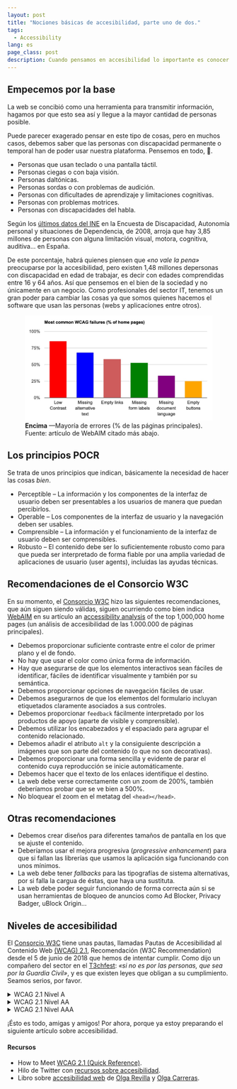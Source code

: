 ```yaml
---
layout: post
title: "Nociones básicas de accesibilidad, parte uno de dos."
tags:
  - Accessibility
lang: es
page_class: post
description: Cuando pensamos en accesibilidad lo importante es conocer quién o quiénes van a ser las personas que van a usar nuestra web o aplicación. Desafortunadamente no siempre sabemos qué situación tiene cada una de nuestras usuarias y usuarios.
---
```


## Empecemos por la base

La web se concibió como una herramienta para transmitir información, hagamos por que esto sea así y llegue a la mayor cantidad de personas posible.

Puede parecer exagerado pensar en este tipo de cosas, pero en muchos casos, debemos saber que las personas con discapacidad permanente o temporal han de poder usar nuestra plataforma. Pensemos en todo, 🙏.

  +	Personas que usan teclado o una pantalla táctil.
  +	Personas ciegas o con baja visión.
  +	Personas daltónicas.
  +	Personas sordas o con problemas de audición.
  +	Personas con dificultades de aprendizaje y limitaciones cognitivas.
  +	Personas con problemas motrices.
  +	Personas con discapacidades del habla.

Según los <a class="link link--special" href="https://www.ine.es/revistas/cifraine/1009.pdf" target="_blank" rel="noopener noreferrer">últimos datos del INE</a> en la Encuesta de Discapacidad, Autonomía personal y situaciones de Dependencia, de 2008, arroja que hay 3,85 millones de personas con alguna limitación visual, motora, cognitiva, auditiva... en España.

De este porcentaje, habrá quienes piensen que _«no vale la pena»_ preocuparse por la accesibilidad, pero existen 1,48 millones depersonas con discapacidad en edad de trabajar, es decir con edades comprendidas entre 16 y 64 años. Así que pensemos en el bien de la sociedad y no únicamente en un negocio. Como profesionales del sector IT, tenemos un gran poder para cambiar las cosas ya que somos quienes hacemos el software que usan las personas (webs y aplicaciones entre otros).

<figure class="picture">
    <img src="/assets/images/post-nociones-basicas-de accesibilidad-parte-uno-de-dos.jpg" alt="Tabla con datos estadísticos de los errores que ocurren en las páginas 'home' mostrados en porcentaje.">
    <figcaption class="caption">
        <b title="encima">Encima</b>
        &mdash;Mayoría de errores (% de las páginas principales). Fuente: artículo de WebAIM citado más abajo.
    </figcaption>
</figure>

## Los principios POCR

Se trata de unos principios que indican, básicamente la necesidad de hacer las cosas _bien_.

  +	Perceptible – La información y los componentes de la interfaz de usuario deben ser presentables a los usuarios de manera que puedan percibirlos.
  +	Operable – Los componentes de la interfaz de usuario y la navegación deben ser usables.
  +	Comprensible – La información y el funcionamiento de la interfaz de usuario deben ser comprensibles.
  +	Robusto – El contenido debe ser lo suficientemente robusto como para que pueda ser interpretado de forma fiable por una amplia variedad de aplicaciones de usuario (user agents), incluidas las ayudas técnicas.

## Recomendaciones de el Consorcio W3C

En su momento, el <a class="link link--special" href="www.w3.org/" target="_blank" rel="noopener noreferrer">Consorcio W3C</a> hizo las siguientes recomendaciones, que aún siguen siendo válidas, siguen ocurriendo como bien indica <a class="link link--special" href="https://webaim.org/" target="_blank" rel="noopener noreferrer">WebAIM</a> en su artículo <span lang="en">an <a class="link link--special" href="https://webaim.org/projects/million/" target="_blank" rel="noopener noreferrer">accessibility analysis</a> of the top 1,000,000 home pages</span> (un análisis de accesibilidad de las 1.000.000 de páginas principales).

  +	Debemos proporcionar suficiente contraste entre el color de primer plano y el de fondo.
  +	No hay que usar el color como única forma de información.
  +	Hay que asegurarse de que los elementos interactivos sean fáciles de identificar, fáciles de identificar visualmente y también por su semántica.
  +	Debemos proporcionar opciones de navegación fáciles de usar.
  +	Debemos asegurarnos de que los elementos del formulario incluyan etiquetados claramente asociados a sus controles.
  +	Debemos proporcionar `feedback` fácilmente interpretado por los productos de apoyo (aparte de visible y comprensible).
  +	Debemos utilizar los encabezados y el espaciado para agrupar el contenido relacionado.
  +	Debemos añadir el atributo `alt` y la consiguiente descripción a imágenes que son parte del contenido (o que no son decorativas).
  +	Debemos proporcionar una forma sencilla y evidente de parar el contenido cuya reproducción se inicie automáticamente.
  +	Debemos hacer que el texto de los enlaces identifique el destino.
  +	La web debe verse correctamente con un zoom de 200%, también deberíamos probar que se ve bien a 500%.
  +	No bloquear el zoom en el metatag del `<head></head>`.

## Otras recomendaciones

  +	Debemos crear diseños para diferentes tamaños de pantalla en los que se ajuste el contenido.
  +	Deberíamos usar el mejora progresiva (<span lang="en"><em>progressive enhancement</em></span>) para que si fallan las librerías que usamos la aplicación siga funcionando con unos mínimos.
  +	La web debe tener <span lang="en"><em>fallbacks</em></span> para las tipografías de sistema alternativas, por si falla la cargua de éstas, que haya una sustituta.
  +	La web debe poder seguir funcionando de forma correcta aún si se usan herramientas de bloqueo de anuncios como Ad Blocker, Privacy Badger, uBlock Origin…

## Niveles de accesibilidad

El <a class="link link--special" href="www.w3.org/" target="_blank" rel="noopener noreferrer">Consorcio W3C</a> tiene unas pautas, llamadas Pautas de Accesibilidad al Contenido Web <a class="link link--special" href="https://www.w3.org/TR/WCAG21/" target="_blank" rel="noopener noreferrer">(WCAG) 2.1</a>, Recomendación (<span lang="en">W3C Recommendation</span>) desde el 5 de junio de 2018 que hemos de intentar cumplir. Como dijo un compañero del sector en el <a class="link link--special" href="https://t3chfest.uc3m.es/2019/" target="_blank" rel="noopener noreferrer">T3chfest</a>: _«si no es por las personas, que sea por la Guardia Civil»_, y es que existen leyes que obligan a su cumplimiento. Seamos serios, por favor.

<details class="dropdown">
    <summary>WCAG 2.1 Nivel A</summary>
    <ul>
        <li>1.1.1 – <b lang="en">Non-text Content</b>: Proporcione alternativas de texto para el contenido no textual.</li>
        <li>1.2.1 – <b lang="en">Audio-only and Video-only</b>: Proporcione una alternativa a los contenidos sólo de vídeo y sólo de audio.</li>
        <li>1.2.2 – <b lang="en">Captions</b>: Proporcione subtítulos para los videos con audio.</li>
        <li>1.2.3 – <b lang="en">Audio Description or Media Alternative</b>: El vídeo con audio ha de tener una segunda alternativa.</li>
        <li>1.3.1 – <b lang="en">Info and Relationships</b>: Estructura lógica.</li>
        <li>1.3.2 – <b lang="en">Meaningful Sequence</b>: Presente el contenido en un orden significativo.</li>
        <li>1.3.3 – <b lang="en">Sensory Characteristics</b>: Use más de un sentido para las instrucciones.</li>
        <li>1.4.1 – <b lang="en">Use of Colour</b>: No utilice una presentación que se base únicamente en el color.</li>
        <li>1.4.2 – <b lang="en">Audio Control</b>: No reproduzca el audio automáticamente.</li>
        <li>2.1.1 – <b lang="en">Keyboard</b>: Accesible sólo con el teclado.</li>
        <li>2.1.2 – <b lang="en">No Keyboard Trap</b>: No atrapar a los usuarios de teclado.</li>
        <li>2.1.4 – <b lang="en">Character Key Shortcuts</b>: Si un atajo de teclado se implementa en el contenido utilizando sólo letras (incluyendo mayúsculas y minúsculas), signos de puntuación, números o símbolos, entonces al menos uno de los siguientes puntos es verdadero: <span lang="en">turn off, remap, active only on focus</span>.</li>
        <li>2.2.1 – <b lang="en">Timing Adjustable</b>: Los límites de tiempo han de tener controles de usuario.</li>
        <li>2.2.2 – <b lang="en">Pause, Stop, Hide</b>: Proporcione controles de usuario para mover contenido.</li>
        <li>2.3.1 – <b lang="en">Three Flashes or Below</b>: Ningún contenido parpadea más de tres veces por segundo.</li>
        <li>2.4.1 – <b lang="en">Bypass Blocks</b>: Proporcione un enlace de tipo «saltar» al contenido.</li>
        <li>2.4.2 – <b lang="en">Page Titled</b>: Utilice títulos de página útiles y claros.</li>
        <li>2.4.3 – <b lang="en">Focus Order</b>: Orden lógico.</li>
        <li>2.4.4 – <b lang="en">Link Purpose</b>: El propósito de cada enlace está claro desde su contexto.</li>
        <li>2.5.1 – <b lang="en">Pointer Gestures</b>: Todas las funciones que utilizan gestos multipunto o basados en trayectorias para su funcionamiento se pueden utilizar con un único puntero sin un gesto basado en trayectorias.</li>
        <li>2.5.2 – <b lang="en">Pointer Cancellation</b>: En el caso de las funciones que se pueden utilizar con un solo puntero, al menos una de las siguientes opciones es cierta: <span lang="en">no down-event, abort or undo, up reversal, essential</span>.</li>
        <li>2.5.3 – <b lang="en">Label in Name</b>: Para los componentes de la interfaz de usuario con <code>labels</code> que incluyen texto o imágenes de texto, el nombre contiene el texto que se presenta visualmente.</li>
        <li>2.5.4 – <b lang="en">Motion Actuation</b>: La funcionalidad que puede ser operada por el movimiento del dispositivo o el movimiento del usuario también puede ser operada por los componentes de la interfaz de usuario y responder al movimiento puede ser desactivado para prevenir una actuación accidental.</li>
        <li>3.1.1 – <b lang="en">Language of Page</b>: La página tiene un idioma asignado.</li>
        <li>3.2.1 – <b lang="en">On Focus</b>: Los elementos no cambian cuando reciben el foco.</li>
        <li>3.2.2 – <b lang="en">On Input</b>: Los elementos no cambian cuando reciben contenido.</li>
        <li>3.3.1 – <b lang="en">Error Identification</b>: Identificar claramente los errores de entrada.</li>
        <li>3.3.2 – <b lang="en">Labels or Instructions</b>: Etiquetar los elementos y dar instrucciones.</li>
        <li>4.1.1 – <b lang="en">Parsing</b>: No hay errores de código importantes.</li>
        <li>4.1.2 – <b lang="en">Name, Role, Value</b>: Construir todos los elementos para la accesibilidad.</li>
    </ul>
</details>

<details class="dropdown">
    <summary>WCAG 2.1 Nivel AA</summary>
    <ul>
        <li>1.2.4 – <b lang="en">Captions</b>: Los videos en vivo tienen subtítulos.</li>
        <li>1.2.5 – <b lang="en">Audio Description</b>: Los usuarios tienen acceso a la descripción de audio para el contenido de vídeo.</li>
        <li>1.3.4 – <b lang="en">Orientation</b>: El contenido no restringe su visualización y funcionamiento a una única orientación de pantalla, a menos que sea esencial una orientación de pantalla específica.</li>
        <li>1.3.5 – <b lang="en">Identify Input Purpose</b>: El campo de entrada sirve para un propósito identificado en la sección y el contenido se implementa utilizando tecnologías que ayudan a identificar el significado esperado.</li>
        <li>1.4.10 – <b lang="en">Reflow</b>: El contenido puede presentarse sin pérdida de información o funcionalidad, y sin necesidad de desplazarse en dos dimensiones (320px horizontal y 256px vertical).</li>
        <li>1.4.11 – <b lang="en">Non-Text Contrast</b>: La presentación visual tiene una relación de contraste de al menos 3:1 con respecto a los colores adyacentes.</li>
        <li>1.4.12 – <b lang="en">Text Spacing</b>: En el contenido implementado usando lenguajes de marcado no se produce ninguna pérdida de contenido o funcionalidad al configurar o al no cambiar ninguna otra propiedad de estilo.</li>
        <li>1.4.13 – <b lang="en">Content on Hover or Focus</b>: Si al recibir y luego eliminar el puntero o el foco del teclado se activa el contenido adicional para que se haga visible y luego se oculte, lo siguiente es cierto: <span lang="en">dismissable, hoverable, persistent</span>.</li>
        <li>1.4.3 – <b lang="en">Contrast</b>: La relación de contraste entre el texto y el fondo es de al menos 4.5:1.</li>
        <li>1.4.4 – <b lang="en">Resize Text</b>: El texto puede ser redimensionado al 200% sin pérdida de contenido o función.</li>
        <li>1.4.5 – <b lang="en">Images of Text</b>: No utilice imágenes de texto.</li>
        <li>2.4.5 – <b lang="en">Multiple Ways</b>: Ofrecer varias maneras de encontrar páginas.</li>
        <li>2.4.6 – <b lang="en">Headings and Labels</b>: Usar encabezados y <code>labels</code> claros.</li>
        <li>2.4.7 – <b lang="en">Focus Visible</b>: Asegúrese de que el focus del teclado sea visible y claro.</li>
        <li>3.1.2 – <b lang="en">Language of Parts</b>: Informar a los usuarios cuando cambie el idioma de una página.</li>
        <li>3.2.3 – <b lang="en">Consistent Navigation</b>: Usar los menús de manera consistente.</li>
        <li>3.2.4 – <b lang="en">Consistent Identification</b>: Utilice los iconos y botones de forma coherente.</li>
        <li>3.3.3 – <b lang="en">Error Suggestion</b>: Sugerir correcciones cuando los usuarios cometen errores.</li>
        <li>3.3.4 – <b lang="en">Error Prevention</b>: Reducir el riesgo de errores de entrada de datos confidenciales.</li>
        <li>4.1.3 – <b lang="en">Status Messages</b>: En el contenido implementado usando lenguajes de marcado, los mensajes de estado pueden ser determinados programáticamente a través de roles o propiedades de manera que puedan ser presentados al usuario mediante tecnologías de asistencia sin recibir atención.</li>
    </ul>
</details>

<details class="dropdown">
    <summary>WCAG 2.1 Nivel AAA</summary>
    <ul>
        <li>1.2.6 – <b lang="en">Sign Language</b>: Proporcione traducciones en lenguaje de signos para los videos.</li>
        <li>1.2.7 – <b lang="en">Extended Audio description</b>: Proporcione una descripción de audio ampliada para los vídeos.</li>
        <li>1.2.8 – <b lang="en">Media Alternative</b>: Proporcione una alternativa de texto a los vídeos.</li>
        <li>1.2.9 – <b lang="en">Audio Only</b>: Proporcione alternativas para el audio en vivo.</li>
        <li>1.3.6 – <b lang="en">Identify Purpose</b>: En el contenido implementado utilizando lenguajes de marcado, el propósito de los componentes de la interfaz de usuario, iconos y regiones puede determinarse de forma programática.</li>
        <li>1.4.6 – <b lang="en">Contrast</b>: La relación de contraste entre el texto y el fondo es de al menos 7:1.</li>
        <li>1.4.7 – <b lang="en">Low or No Background Audio</b>: El audio es claro para que los oyentes lo oigan.</li>
        <li>1.4.8 – <b lang="en">Visual Presentation</b>: Ofrecer a los usuarios una serie de opciones de presentación.</li>
        <li>1.4.9 – <b lang="en">Images of Text</b>: No utilice imágenes de texto.</li>
        <li>2.1.3 – <b lang="en">Keyboard</b>: Accesible sólo por teclado, sin excepción.</li>
        <li>2.2.3 – <b lang="en">No Timing</b>: Sin límite de tiempo.</li>
        <li>2.2.4 – <b lang="en">Interruptions</b>: No interrumpa a los usuarios.</li>
        <li>2.2.5 – <b lang="en">Re-authenticating</b>: Guardar los datos de usuario al volver a autenticar.</li>
        <li>2.2.6 – <b lang="en">Timeouts</b>: Se advierte a los usuarios de la duración de cualquier inactividad del usuario que pueda causar la pérdida de datos.</li>
        <li>2.3.2 – <b lang="en">Three Flashes</b>: Ningún contenido parpadea más de tres veces por segundo.</li>
        <li>2.3.3 – <b lang="en">Animation from Interactions</b>: La animación de movimiento activada por la interacción puede ser desactivada.</li>
        <li>2.4.1 – <b lang="en">Section Headings</b>: «Romper» el contenido con los encabezados.</li>
        <li>2.4.8 – <b lang="en">Location</b>: Informar a los usuarios de dónde están.</li>
        <li>2.4.9 – <b lang="en">Link Purpose</b>: El propósito de cada enlace está claro en su texto.</li>
        <li>2.5.5 – <b lang="en">Target Size</b>: El tamaño del objetivo para las entradas de puntero es de al menos 44 por 44 pixels.</li>
        <li>2.5.6 – <b lang="en">Concurrent Input Mechanisms</b>: El contenido de la web no restringe el uso de las modalidades de entrada disponibles en una plataforma.</li>
        <li>3.1.3 – <b lang="en">Unusual words</b>: Explique cualquier palabra extraña.</li>
        <li>3.1.4 – <b lang="en">Abbreviations</b>: Explique cualquier abreviatura.</li>
        <li>3.1.5 – <b lang="en">Reading Level</b>: Los usuarios con nueve años de escolaridad pueden leer su contenido.</li>
        <li>3.1.6 – <b lang="en">Pronunciation</b>: Explicar cualquier palabra que sea difícil de pronunciar.</li>
        <li>3.2.5 – <b lang="en">Change on Request</b>: No cambie los elementos de su sitio web hasta que los usuarios le pregunten.</li>
        <li>3.3.5 – <b lang="en">Help</b>: Proporcione ayuda e instrucciones detalladas.</li>
        <li>3.3.6 – <b lang="en">Error Prevention</b>: Reducir el riesgo de todos los errores de entrada.</li>
    </ul>
</details>

¡Ésto es todo, amigas y amigos! Por ahora, porque ya estoy preparando el siguiente artículo sobre accesibilidad.

<div class="related">
    <h4 class="related__title">Recursos</h4>
    <ul class="related__list">
       <li>How to Meet <a class="link link--special" href="https://www.w3.org/WAI/WCAG21/quickref/?versions=2.1" target="_blank" rel="noopener noreferrer">WCAG 2.1 (Quick Reference)</a>.</li>
       <li>Hilo de Twitter con <a class="link link--special" href="https://twitter.com/IgnaciodeNuevo/status/952620136250462210" target="_blank" rel="noopener noreferrer">recursos sobre accesibilidad</a>.</li>
       <li>Libro sobre <a class="link link--special" href="http://wcag2madeeasy.com/libro-accesibilidad-web.html" target="_blank" rel="noopener noreferrer">accesibilidad web</a> de
<a class="link link--special" href="https://twitter.com/itakora" target="_blank" rel="noopener noreferrer">Olga Revilla</a> y <a class="link link--special" href="https://twitter.com/olgacarreras" target="_blank" rel="noopener noreferrer">Olga Carreras</a>.</li>
    </ul>
</div>
